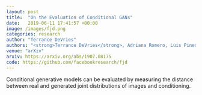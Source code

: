 ```yaml
---
layout: post
title:  "On the Evaluation of Conditional GANs"
date:   2019-06-11 17:41:57 +00:00
image: /images/fjd.png
categories: research
author: "Terrance DeVries"
authors: "<strong>Terrance DeVries</strong>, Adriana Romero, Luis Pineda, Graham W. Taylor, Michal Drozdzal"
venue: "arXiv"
arxiv: https://arxiv.org/abs/1907.08175
code: https://github.com/facebookresearch/fjd
---
```

Conditional generative models can be evaluated by measuring the distance between real and generated joint distributions of images and conditioning.